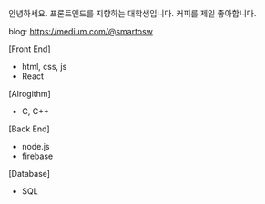 안녕하세요. 프론트엔드를 지향하는 대학생입니다.
커피를 제일 좋아합니다.

blog: https://medium.com/@smartosw

[Front End]
  * html, css, js
  * React

[Alrogithm]
  * C, C++

[Back End]
  * node.js
  * firebase
  
[Database]
  * SQL
